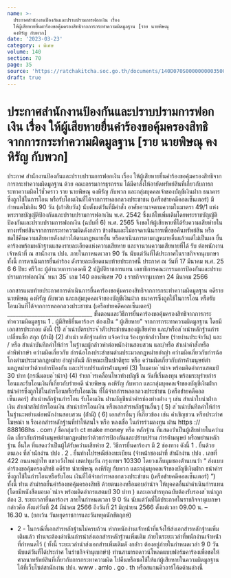 ```yaml
---
name: >-
  ประกาศสำนักงานป้องกันและปราบปรามการฟอกเงิน เรื่อง
  ให้ผู้เสียหายยื่นคำร้องขอคุ้มครองสิทธิจากการกระทำความผิดมูลฐาน [ราย นายพิษณุ
  คงหิรัญ กับพวก]
date: '2023-03-23'
category: ง พิเศษ
volume: 140
section: 70
page: 35
source: 'https://ratchakitcha.soc.go.th/documents/140D070S0000000003500.pdf'
draft: true
---
```


# ประกาศสำนักงานป้องกันและปราบปรามการฟอกเงิน เรื่อง ให้ผู้เสียหายยื่นคำร้องขอคุ้มครองสิทธิจากการกระทำความผิดมูลฐาน [ราย นายพิษณุ คงหิรัญ กับพวก]

ประกาศ สำนักงานป้องกันและปราบปรามการฟอกเงิน เรื่อง ให้ผู้เสียหายยื่นคำร้องขอคุ้มครองสิทธิจากการกระทำความผิดมูลฐาน ด้วย คณะกรรมการธุรกรรม ได้มีคาสั่งให้อายัดทรัพย์สินที่เกี่ยวกับการกระทาความผิดไว้ชั่วคราว ราย นายพิษณุ คงหิรัญ กับพวก และกลุ่มบุคคลเจ้าของบัญชีเงินฝาก ธนาคารซึ่งถูกใช้ในการโอน หรือรับโอนเงินที่ได้จากการหลอกลวงประชาชน (เครือข่ายคดีคอลเซ็นเตอร์) มีกำหนดไม่เกิน 90 วัน (เก้าสิบวัน) นับตั้งแต่วันที่มีคำสั่ง อาศัยอานาจตามความในมาตรา 49/1 แห่งพระราชบัญญัติป้องกันและปราบปรามการฟอกเงิน พ.ศ. 2542 ซึ่งแก้ไขเพิ่มเติมโดยพระราชบัญญัติป้องกันและปราบปรามการฟอกเงิน (ฉบับที่ 6) พ.ศ. 2565 จึงขอให้ผู้เสียหายที่ได้รับความเสียหำยในทางทรัพย์สินจากการกระทาความผิดดังกล่าว ข้างต้นและไม่อาจดาเนินการเพื่อขอคืนทรัพย์สิน หรือชดใช้คืนความเสียหายดังกล่าวได้ตามกฎหมายอื่น หรือดาเนินการตามกฎหมายอื่นแล้วแต่ไม่เป็นผล ยื่นคาร้องพร้อมหลักฐานแสดงรายละเอียดแห่งความเสียหาย และจานวนความเสียหายที่ได้ รับ ต่อพนักงานเจ้าหน้าที่ ณ สานักงาน ปปง. ภายในกาหนดเวลา 90 วัน นับแต่วันที่ได้ประกาศในราชกิจจานุเบกษา ทั้งนี้ การดาเนินการยื่นคำร้อง ดังรายละเอียดแนบท้ายประกาศนี้ ประกาศ ณ วันที่ 17 มีนาคม พ.ศ. 25 6 6 ปิยะ ศรีวิกะ ผู้อำนวยการกองคดี 2 ปฏิบัติราชการแทน เลขาธิการคณะกรรมการป้องกันและปราบปรามการฟอกเงิน ้ หนา 35 ่ เลม 140 ตอนพิเศษ 70 ง ราชกิจจานุเบกษา 24 มีนาคม 2566

เอกสารแนบท้ายประกาศการดำเนินการยื่นคาร้องขอคุ้มครองสิทธิจากการกระทำความผิดมูลฐาน คดีราย นายพิษณุ คงหิรัญ กับพวก และกลุ่มบุคคลเจ้าของบัญชีเงินฝาก ธนาคารซึ่งถูกใช้ในการโอน หรือรับโอนเงินที่ได้จากการหลอกลวงประชาชน (เครือข่ายคดีคอลเซ็นเตอร์) _______________________________ ขั้นตอนและวิธีการยื่นคาร้องขอคุ้มครองสิทธิจากการกระทำความผิดมูลฐาน 1 . ผู้มีสิทธิยื่นคาร้องฯ ต้องเป็น “ ผู้เสียหาย" จากการกระทาความผิดมูลฐาน โดยมีเอกสารประกอบ ดังนี้ (1) ส ําเนําบัตรประจ ําตัวประชําชนของผู้เสียหําย และ/หรือส ําเนําหลักฐํานกํารเปลี่ยนชื่อ สกุล (ถ้ํามี) (2) สําเนํา หลักฐํานกําร แจ้งควําม ร้องทุกข์กล่ําวโทษ (รํายงํานประจําวัน) และ / หรือ สําเนําบันทึกคําให้กําร ในฐํานะผู้กล่ําวหําต่อพนักงํานสอบสวน และ/หรือ สําเนําคําสั่งหรือคําพิพํากษํา ควํามผิดเกี่ยวกับ กํารฉ้อโกงประชําชนตํามประมวลกฎหมํายอําญํา ควํามผิดเกี่ยวกับกํารฉ้อโกงตํามประมวลกฎหมําย อําญําอันมี ลักษณะเป็นปกติธุระ หรือ ควํามผิดเกี่ยวกับกํารค้ํามนุษย์ตํามกฎหมํายว่ําด้วยกํารป้องกัน และปรําบปรํามกํารค้ํามนุษย์ (3) ใบมอบอ ํานําจ พร้อมติดอํากรแสตมป์ 30 บําท (กรณีมอบอ ํานําจ) (4) รํายก ํารเคลื่อนไหวทํางบัญชี ณ วันที่เริ่มลงทุน พร้อมระบุรํายกํารโอนและรับโอนเงินที่เกี่ยวกับรํายคดี นํายพิษณุ คงหิรัญ กับพวก และกลุ่มบุคคลเจ้ําของบัญชีเงินฝําก ธนําคํารซึ่งถูกใช้ในกํารโอนหรือรับโอนเงิน ที่ได้จํากกํารหลอกลวงประชําชน (เครือข่ํายคดีคอลเซ็นเตอร์) สําเนําหลักฐํานกํารโอน รับโอนเงิน ผ่ํานบัญชีธนําคํารช่องทํางต่ําง ๆ เช่น สําเนําใบนําฝํากเงิน สําเนําสลิปกํารโอนเงิน สําเนํากํารโอนเงิน หรือเอกสํารหลักฐํานอื่นๆ ( 5) ส ําเนําบันทึกคําให้กํารในฐํานะพยํานต่อพนักงํานสอบสวน (ถ้ํามี) ( 6) เอกสํารอื่นๆ ที่เกี่ยวข้อง เช่น คําเชิญชวน หรือประกําศโฆษณํา ห รือเอกสํารหลักฐํานที่ทําให้สนใจ หรือ หลงเชื่อ ในกํารร่วมลงทุน ผ่ําน https :// 888168hs . com / ชื่อกลุ่มว่ํา ct make money หรือ หลักฐําน ที่แสดงว่ําเป็นผู้เสียหํายในควํามผิด เกี่ยวกับกํารค้ํามนุษย์ตํามกฎหมํายว่ําด้วยกํารป้องกันและปรําบปรําม กํารค้ํามนุษย์ หรือพยํานหลักฐําน อื่นใด ที่แสดงว่ําเป็นผู้ได้รับควํามเสียหําย 2. วิธีการยื่นคาร้องฯ มี 2 ช่องทาง ดังนี้ 1 . ยื่นด้วยตนเอง ที่ส ํานักงําน ปปง . 2 . ยื่นทํางไปรษณีย์ลงทะเบียน (จ่ําหน้ําซองมําที่ สํานักงําน ปปง . เลขที่ 422 ถนนพญําไท แขวงวังใหม่ เขตปทุมวัน กรุงเทพฯ 10330 โดยวงเล็บมุมซองด้ํานบนว่ํา “ ส่งแบบคําร้องขอคุ้มครองสิทธิ คดีรําย นํายพิษณุ คงหิรัญ กับพวก และกลุ่มบุคคลเจ้ําของบัญชีเงินฝําก ธนําคํารซึ่งถูกใช้ในกํารโอนหรือรับโอน เงินที่ได้จํากกํารหลอกลวงประชําชน (เครือข่ํายคดีคอลเซ็นเตอร์) ”) ทั้งนี้ ท่ําน สํามํารถยื่นคําร้องขอคุ้มครองสิทธิ ด้วยตนเองหรือมอบอํานําจ ให้บุคคลอื่นมําดําเนินกํารแทน (โดยมีหนังสือมอบอ ํานําจ พร้อมติดอํากรแสตมป์ 30 บําท ) และเอกสํารทุกฉบับต้องรับรองส ําเนําถูกต้อง 3. ระยะเวลายื่นคาร้องฯ ภายในกำหนดเวลา 9 0 วัน นับแต่วันที่ได้ประกาศในราชกิจจานุเบกษา กล่าวคือ ตั้งแต่วันที่ 24 มีนำคม 2566 ถึงวันที่ 21 มิถุนำยน 2566 ตั้งแต่เวลา 09.00 น. – 16.30 น. (ยกเว้น วันหยุดราชการและวันหยุดนักขัตฤกษ์)

- 2 - ในกรณีที่เอกสํารหลักฐํานไม่ครบถ้วน หํากพนักงํานเจ้ําหน้ําที่แจ้งให้ส่งเอกสํารหลักฐํานเพิ่มเติมแล้ว ท่ํานจะต้องดําเนินกํารนําส่งเอกสํารหลักฐํานเพิ่มเติม ภํายในระยะเวลําที่พนักงํานเจ้ําหน้ําที่กําหนดไว้ ( ทั้งนี้ ระยะเวลํานําส่งเอกสํารเพิ่มเติมดั งกล่ําว ต้องอยู่ภํายในกําหนดเวลํา 9 0 วัน นับแต่วันที่ได้ประกําศ ในรําชกิจจํานุเบกษํา) ท่านสามารถดาวน์โหลดแบบฟอร์มคาร้องเพื่อขอให้ศาลนาทรัพย์สินที่เกี่ยวกับการกระทาความผิด ไปคืนหรือชดใช้ให้แก่ผู้เสียหายในความผิดมูลฐาน ได้ที่เว็บไซต์สานักงาน ปปง. www . amlo . go . th หรือสแกนคิวอาร์โค้ดด้านล่างนี้
